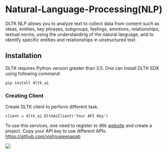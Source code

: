 # Natural-Language-Processing(NLP)

DLTK NLP allows you to analyze text to collect data from content such as ideas, entities, key phrases, subgroups, feelings, emotions, relationships, textual norms, using the understanding of the natural language, and to identify specific entities and relationships in unstructured text.

## Installation
DLTK requires Python version greater than 3.5. One can install DLTK SDK using following command:

`pip install dltk_ai`

### Creating Client
Create DLTK client to perform different task.

`client = dltk_ai.DltkAiClient('Your API Key')`

To use this services, one need to register to dltk [website](https://dev.dltk.ai/sign_up/) and create a project. Copy your API key to use different APIs.
https://github.com/vishnupeesapati


[![](https://github.com/vishnupeesapati.png?size=50)](https://github.com/vishnupeesapati)

